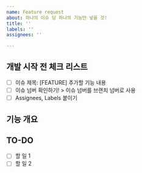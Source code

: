 ```yaml
---
name: Feature request
about: 하나의 이슈 당 하나의 기능만 넣을 것!
title: ''
labels: ''
assignees: ''

---
```


## 개발 시작 전 체크 리스트
- [ ] 이슈 제목: [FEATURE] 추가할 기능 내용
- [ ] 이슈 넘버 확인하기! > 이슈 넘버를 브랜치 넘버로 사용
- [ ] Assignees, Labels 붙이기

## 기능 개요 <!-- 개발할 기능에 대한 간단한 설명 작성 -->

## TO-DO <!-- 할 일 목록을 만들고 체크로 진행 사항 표시(필수는 X) -->

- [ ] 할 일 1
- [ ] 할 일 2
